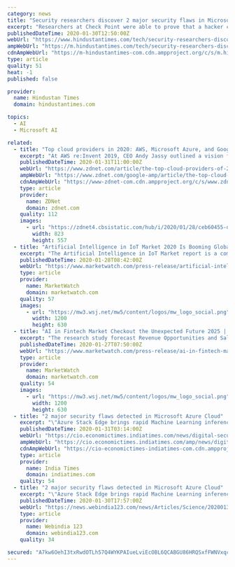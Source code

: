 ```yaml
---
category: news
title: "Security researchers discover 2 major security flaws in Microsoft Azure Cloud"
excerpt: "Researchers at Check Point were able to prove that a hacker could compromise tenant applications, data, and accounts by creating a free user in Azure Cloud and running malicious Azure functions."
publishedDateTime: 2020-01-30T12:50:00Z
webUrl: "https://www.hindustantimes.com/tech/security-researchers-discover-2-major-security-flaws-in-microsoft-azure-cloud/story-1ub2n4B8B2RBxvWeZxACKM.html"
ampWebUrl: "https://m.hindustantimes.com/tech/security-researchers-discover-2-major-security-flaws-in-microsoft-azure-cloud/story-1ub2n4B8B2RBxvWeZxACKM_amp.html"
cdnAmpWebUrl: "https://m-hindustantimes-com.cdn.ampproject.org/c/s/m.hindustantimes.com/tech/security-researchers-discover-2-major-security-flaws-in-microsoft-azure-cloud/story-1ub2n4B8B2RBxvWeZxACKM_amp.html"
type: article
quality: 51
heat: -1
published: false

provider:
  name: Hindustan Times
  domain: hindustantimes.com

topics:
  - AI
  - Microsoft AI

related:
  - title: "Top cloud providers in 2020: AWS, Microsoft Azure, and Google Cloud, hybrid, SaaS players"
    excerpt: "At AWS re:Invent 2019, CEO Andy Jassy outlined a vision for the cloud service provider, including its artificial intelligence service, a stack made for analytics and a bevy of purpose-built databases. The broader message from Jassy, however, was that AWS will be relentlessly innovating. Jassy also took a few thinly veiled jabs at rivals like ..."
    publishedDateTime: 2020-01-31T11:00:00Z
    webUrl: "https://www.zdnet.com/article/the-top-cloud-providers-of-2020-aws-microsoft-azure-google-cloud-hybrid-saas/"
    ampWebUrl: "https://www.zdnet.com/google-amp/article/the-top-cloud-providers-of-2020-aws-microsoft-azure-google-cloud-hybrid-saas/"
    cdnAmpWebUrl: "https://www-zdnet-com.cdn.ampproject.org/c/s/www.zdnet.com/google-amp/article/the-top-cloud-providers-of-2020-aws-microsoft-azure-google-cloud-hybrid-saas/"
    type: article
    provider:
      name: ZDNet
      domain: zdnet.com
    quality: 112
    images:
      - url: "https://zdnet4.cbsistatic.com/hub/i/2020/01/28/ceb60455-dec4-4a4b-9359-2712746d6986/gartner-cloud-spend-2020.png"
        width: 823
        height: 557
  - title: "Artificial Intelligence in IoT Market 2020 Is Booming Globally | Top Key Players : Google, Baidu, IBM, Microsoft, SAP, Intel"
    excerpt: "The Artificial Intelligence in IoT Market report is a compilation of first-hand information, qualitative and quantitative assessment by industry analysts, inputs from industry experts and industry participants across the value chain."
    publishedDateTime: 2020-01-28T08:42:00Z
    webUrl: "https://www.marketwatch.com/press-release/artificial-intelligence-in-iot-market-2020-is-booming-globally-top-key-players-google-baidu-ibm-microsoft-sap-intel-2020-01-28"
    type: article
    provider:
      name: MarketWatch
      domain: marketwatch.com
    quality: 57
    images:
      - url: "https://mw3.wsj.net/mw5/content/logos/mw_logo_social.png"
        width: 1200
        height: 630
  - title: "AI in Fintech Market Checkout the Unexpected Future 2025 | key Players Microsoft, Google, Salesforce"
    excerpt: "The research study forecast Revenue Opportunities and Sales Volume Area taken into consideration the primaries from industry experts and includes relevant data such as (revenue, market Size, growth rate,"
    publishedDateTime: 2020-01-27T07:50:00Z
    webUrl: "https://www.marketwatch.com/press-release/ai-in-fintech-market-checkout-the-unexpected-future-2025-key-players-microsoft-google-salesforce-2020-01-27"
    type: article
    provider:
      name: MarketWatch
      domain: marketwatch.com
    quality: 54
    images:
      - url: "https://mw3.wsj.net/mw5/content/logos/mw_logo_social.png"
        width: 1200
        height: 630
  - title: "2 major security flaws detected in Microsoft Azure Cloud"
    excerpt: "\"Azure Stack Edge brings rapid Machine Learning inferencing closer to where data is generated and the new ruggedized Azure Stack form factors provide cloud capabilities in even the harshest of conditions like disaster response,\" he explained. \"Our differentiated approach across the cloud and edge is winning customers. The US Department of ..."
    publishedDateTime: 2020-01-31T03:14:00Z
    webUrl: "https://cio.economictimes.indiatimes.com/news/digital-security/2-major-security-flaws-detected-in-microsoft-azure-cloud/73789818"
    ampWebUrl: "https://cio.economictimes.indiatimes.com/amp/news/digital-security/2-major-security-flaws-detected-in-microsoft-azure-cloud/73789818"
    cdnAmpWebUrl: "https://cio-economictimes-indiatimes-com.cdn.ampproject.org/c/s/cio.economictimes.indiatimes.com/amp/news/digital-security/2-major-security-flaws-detected-in-microsoft-azure-cloud/73789818"
    type: article
    provider:
      name: India Times
      domain: indiatimes.com
    quality: 54
  - title: "2 major security flaws detected in Microsoft Azure Cloud"
    excerpt: "\"Azure Stack Edge brings rapid Machine Learning inferencing closer to where data is generated and the new ruggedized Azure Stack form factors provide cloud capabilities in even the harshest of conditions like disaster response,\" he explained. \"Our differentiated approach across the cloud and edge is winning customers. The US Department of ..."
    publishedDateTime: 2020-01-30T17:57:00Z
    webUrl: "https://news.webindia123.com/news/Articles/Science/20200130/3497798.html"
    type: article
    provider:
      name: Webindia 123
      domain: webindia123.com
    quality: 34

secured: "A7kw6OehI3txRwdOTLh57Q4WYKPAIueLviEcOBL6QCABGU86HRQSxfFWNVxqcGx2KJwCJg94az8Y6aO26ocj/B5SKUhgjG6q5dPvcgAhNi6FX+UXNNuSewNVfVOLMQ/aXc1iBOwBsDG3IqVB3d/WtNnmIEVJxZEuwi/jTDWcRW0tMzXhk3P8XMOa2QdehT5zeXB/syb/Y2vLvz86fFtGS+4AHmZdWVHIugVf6ROFJPCeq19bjlR4nOxIkJoGFDYLosOnG2ApKTyumaT33g8IGHoWbVOeks+lxj6WBVnoogg65R7Mk2/y0N96xjJAYkJcxJP9eukgZ5eDury8K4fqu341ULM66IJTREB7bROzKNagxZZzAwm7bDStmOR215RkbwIeC8jEcTBovPLJh1/hzMj7mh8ooYU1ocg8szExq2V8h2XHNSlLvf3EntMEtksz5AD9BHOT7IgxZOMRiu1o4wX4XEkgPt0/ThyQXvmu+xk=;YPSRhKu/8tyb0ZXuYkj8mw=="
---
```



